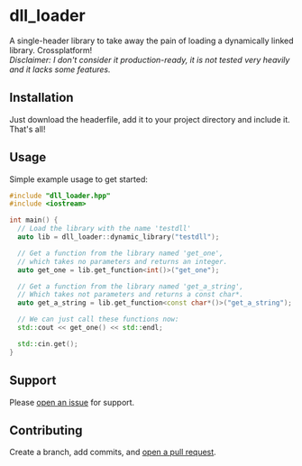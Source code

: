 # dll_loader
A single-header library to take away the pain of loading a dynamically linked library. Crossplatform! <br>
*Disclaimer: I don't consider it production-ready, it is not tested very heavily and it lacks some features.*

## Installation

Just download the headerfile, add it to your project directory and include it. That's all!

## Usage

Simple example usage to get started:

```cpp
#include "dll_loader.hpp"
#include <iostream>

int main() {
  // Load the library with the name 'testdll'
  auto lib = dll_loader::dynamic_library("testdll");

  // Get a function from the library named 'get_one', 
  // which takes no parameters and returns an integer.
  auto get_one = lib.get_function<int()>("get_one");

  // Get a function from the library named 'get_a_string',
  // Which takes not parameters and returns a const char*.
  auto get_a_string = lib.get_function<const char*()>("get_a_string");

  // We can just call these functions now:
  std::cout << get_one() << std::endl;

  std::cin.get();
}
```

## Support

Please [open an issue](https://github.com/Xoronic/dll_loader/issues/new) for support.

## Contributing

Create a branch, add commits, and [open a pull request](https://github.com/Xoronic/dll_loader/compare/).
